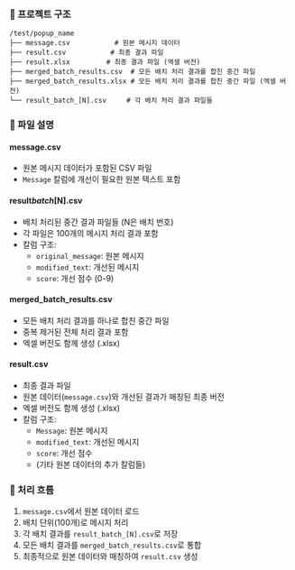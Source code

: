 ### 📁 프로젝트 구조

```
/test/popup_name
├── message.csv           # 원본 메시지 데이터
├── result.csv           # 최종 결과 파일
├── result.xlsx         # 최종 결과 파일 (엑셀 버전)
├── merged_batch_results.csv  # 모든 배치 처리 결과를 합친 중간 파일
├── merged_batch_results.xlsx # 모든 배치 처리 결과를 합친 중간 파일 (엑셀 버전)
└── result_batch_[N].csv     # 각 배치 처리 결과 파일들
```

### 📝 파일 설명

#### message.csv

- 원본 메시지 데이터가 포함된 CSV 파일
- `Message` 칼럼에 개선이 필요한 원본 텍스트 포함

#### result*batch*[N].csv

- 배치 처리된 중간 결과 파일들 (N은 배치 번호)
- 각 파일은 100개의 메시지 처리 결과 포함
- 칼럼 구조:
  - `original_message`: 원본 메시지
  - `modified_text`: 개선된 메시지
  - `score`: 개선 점수 (0-9)

#### merged_batch_results.csv

- 모든 배치 처리 결과를 하나로 합친 중간 파일
- 중복 제거된 전체 처리 결과 포함
- 엑셀 버전도 함께 생성 (.xlsx)

#### result.csv

- 최종 결과 파일
- 원본 데이터(`message.csv`)와 개선된 결과가 매칭된 최종 버전
- 엑셀 버전도 함께 생성 (.xlsx)
- 칼럼 구조:
  - `Message`: 원본 메시지
  - `modified_text`: 개선된 메시지
  - `score`: 개선 점수
  - (기타 원본 데이터의 추가 칼럼들)

### 🔄 처리 흐름

1. `message.csv`에서 원본 데이터 로드
2. 배치 단위(100개)로 메시지 처리
3. 각 배치 결과를 `result_batch_[N].csv`로 저장
4. 모든 배치 결과를 `merged_batch_results.csv`로 통합
5. 최종적으로 원본 데이터와 매칭하여 `result.csv` 생성
